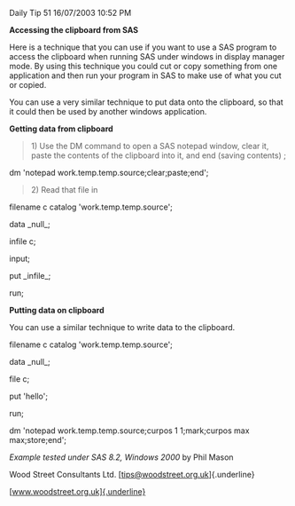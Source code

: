 Daily Tip 51 16/07/2003 10:52 PM

**Accessing the clipboard from SAS**

Here is a technique that you can use if you want to use a SAS program to
access the clipboard when running SAS under windows in display manager
mode. By using this technique you could cut or copy something from one
application and then run your program in SAS to make use of what you cut
or copied.

You can use a very similar technique to put data onto the clipboard, so
that it could then be used by another windows application.

**Getting data from clipboard**

> 1\) Use the DM command to open a SAS notepad window, clear it, paste
> the contents of the clipboard into it, and end (saving contents) ;

dm \'notepad work.temp.temp.source;clear;paste;end\';

> 2\) Read that file in

filename c catalog \'work.temp.temp.source\';

data \_null\_;

infile c;

input;

put \_infile\_;

run;

**Putting data on clipboard**

You can use a similar technique to write data to the clipboard.

filename c catalog \'work.temp.temp.source\';

data \_null\_;

file c;

put \'hello\';

run;

dm \'notepad work.temp.temp.source;curpos 1 1;mark;curpos max
max;store;end\';

*Example tested under SAS 8.2, Windows 2000* by Phil Mason

Wood Street Consultants Ltd. [tips@woodstreet.org.uk]{.underline}

[www.woodstreet.org.uk]{.underline}

